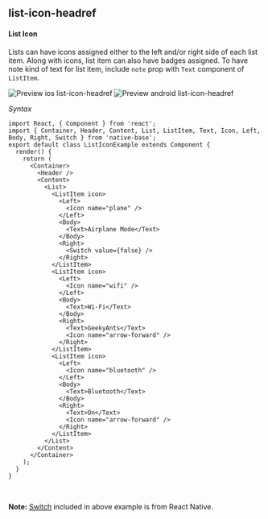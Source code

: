 ## list-icon-headref
#### List Icon

Lists can have icons assigned either to the left and/or right side of each list item.
Along with icons, list item can also have badges assigned.
To have note kind of text for list item, include <code>note</code> prop with <code>Text</code> component of <code>ListItem</code>.

![Preview ios list-icon-headref](https://github.com/GeekyAnts/NativeBase-KitchenSink/raw/v2.5.0/screenshots/ios/list-icon.png)
![Preview android list-icon-headref](https://github.com/GeekyAnts/NativeBase-KitchenSink/raw/v2.5.0/screenshots/android/list-icon.png)

*Syntax*

<pre class="line-numbers"><code class="language-jsx">import React, { Component } from 'react';
import { Container, Header, Content, List, ListItem, Text, Icon, Left, Body, Right, Switch } from 'native-base';
export default class ListIconExample extends Component {
  render() {
    return (
      &lt;Container>
        &lt;Header />
        &lt;Content>
          &lt;List>
            &lt;ListItem icon>
              &lt;Left>
                &lt;Icon name="plane" />
              &lt;/Left>
              &lt;Body>
                &lt;Text>Airplane Mode&lt;/Text>
              &lt;/Body>
              &lt;Right>
                &lt;Switch value={false} />
              &lt;/Right>
            &lt;/ListItem>
            &lt;ListItem icon>
              &lt;Left>
                &lt;Icon name="wifi" />
              &lt;/Left>
              &lt;Body>
                &lt;Text>Wi-Fi&lt;/Text>
              &lt;/Body>
              &lt;Right>
                &lt;Text>GeekyAnts&lt;/Text>
                &lt;Icon name="arrow-forward" />
              &lt;/Right>
            &lt;/ListItem>
            &lt;ListItem icon>
              &lt;Left>
                &lt;Icon name="bluetooth" />
              &lt;/Left>
              &lt;Body>
                &lt;Text>Bluetooth&lt;/Text>
              &lt;/Body>
              &lt;Right>
                &lt;Text>On&lt;/Text>
                &lt;Icon name="arrow-forward" />
              &lt;/Right>
            &lt;/ListItem>
          &lt;/List>
        &lt;/Content>
      &lt;/Container>
    );
  }
}
</code></pre><br />



**Note:** [Switch](http://facebook.github.io/react-native/docs/switch.html) included in above example is from React Native.





